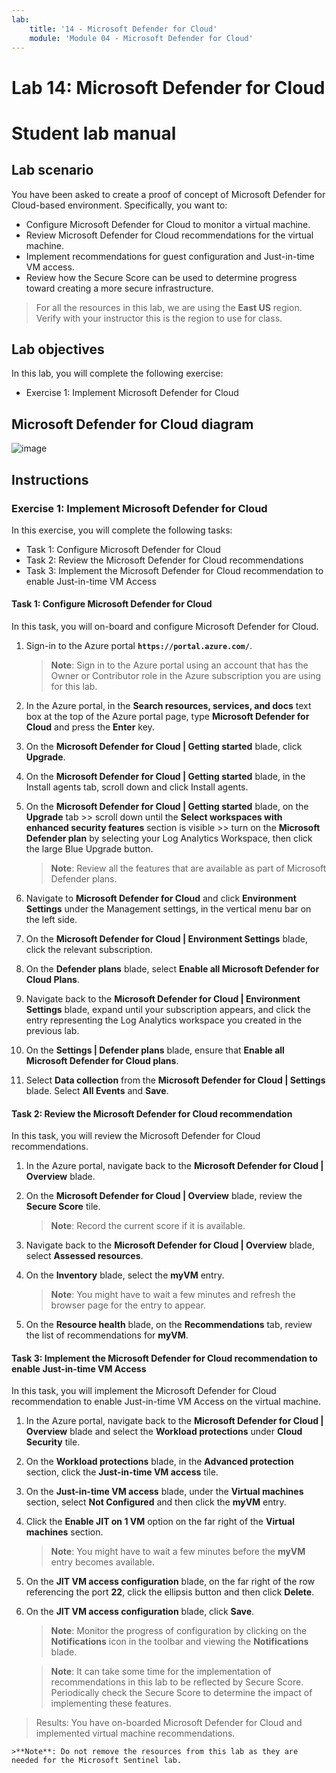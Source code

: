 ```yaml
---
lab:
    title: '14 - Microsoft Defender for Cloud'
    module: 'Module 04 - Microsoft Defender for Cloud'
---
```


# Lab 14: Microsoft Defender for Cloud
# Student lab manual

## Lab scenario

You have been asked to create a proof of concept of Microsoft Defender for Cloud-based environment. Specifically, you want to:

- Configure Microsoft Defender for Cloud to monitor a virtual machine.
- Review Microsoft Defender for Cloud recommendations for the virtual machine.
- Implement recommendations for guest configuration and Just-in-time VM access. 
- Review how the Secure Score can be used to determine progress toward creating a more secure infrastructure.

> For all the resources in this lab, we are using the **East US** region. Verify with your instructor this is the region to use for class. 

## Lab objectives

In this lab, you will complete the following exercise:

- Exercise 1: Implement Microsoft Defender for Cloud

## Microsoft Defender for Cloud diagram

![image](https://user-images.githubusercontent.com/91347931/157537800-94a64b6e-026c-41b2-970e-f8554ce1e0ab.png)

## Instructions

### Exercise 1: Implement Microsoft Defender for Cloud

In this exercise, you will complete the following tasks:

- Task 1: Configure Microsoft Defender for Cloud
- Task 2: Review the Microsoft Defender for Cloud recommendations
- Task 3: Implement the Microsoft Defender for Cloud recommendation to enable Just-in-time VM Access

#### Task 1: Configure Microsoft Defender for Cloud

In this task, you will on-board and configure Microsoft Defender for Cloud.

1. Sign-in to the Azure portal **`https://portal.azure.com/`**.

    >**Note**: Sign in to the Azure portal using an account that has the Owner or Contributor role in the Azure subscription you are using for this lab.

2. In the Azure portal, in the **Search resources, services, and docs** text box at the top of the Azure portal page, type **Microsoft Defender for Cloud** and press the **Enter** key.

3. On the **Microsoft Defender for Cloud \| Getting started** blade, click **Upgrade**.
     
4. On the **Microsoft Defender for Cloud \| Getting started** blade, in the Install agents tab, scroll down and click Install agents. 

5. On the **Microsoft Defender for Cloud \| Getting started** blade, on the **Upgrade** tab >> scroll down until the **Select workspaces with enhanced security features** section is visible >> turn on the **Microsoft Defender plan** by selecting your Log Analytics Workspace, then click the large Blue Upgrade button.  

    >**Note**: Review all the features that are available as part of Microsoft Defender plans. 

6. Navigate to **Microsoft Defender for Cloud** and click **Environment Settings** under the Management settings, in the vertical menu bar on the left side.

7. On the **Microsoft Defender for Cloud \| Environment Settings** blade, click the relevant subscription. 

8. On the **Defender plans** blade, select **Enable all Microsoft Defender for Cloud Plans**.

9. Navigate back to the **Microsoft Defender for Cloud \| Environment Settings** blade, expand until your subscription appears, and click the entry representing the Log Analytics workspace you created in the previous lab.

10. On the **Settings \| Defender plans** blade, ensure that **Enable all Microsoft Defender for Cloud plans**.

11. Select **Data collection** from the **Microsoft Defender for Cloud \| Settings** blade. Select **All Events** and **Save**.

#### Task 2: Review the Microsoft Defender for Cloud recommendation

In this task, you will review the Microsoft Defender for Cloud recommendations. 

1. In the Azure portal, navigate back to the **Microsoft Defender for Cloud \| Overview** blade. 

2. On the **Microsoft Defender for Cloud \| Overview** blade, review the **Secure Score** tile.

    >**Note**: Record the current score if it is available.

3. Navigate back to the **Microsoft Defender for Cloud \| Overview** blade, select **Assessed resources**.

4. On the **Inventory** blade, select the **myVM** entry.

    >**Note**: You might have to wait a few minutes and refresh the browser page for the entry to appear.
    
5. On the **Resource health** blade, on the **Recommendations** tab, review the list of recommendations for **myVM**.

#### Task 3: Implement the Microsoft Defender for Cloud recommendation to enable Just-in-time VM Access

In this task, you will implement the Microsoft Defender for Cloud recommendation to enable Just-in-time VM Access on the virtual machine. 

1. In the Azure portal, navigate back to the **Microsoft Defender for Cloud \| Overview** blade and select the **Workload protections** under **Cloud Security** tile.

2. On the **Workload protections** blade, in the **Advanced protection** section, click the **Just-in-time VM access** tile.

3. On the **Just-in-time VM access** blade, under the **Virtual machines** section, select **Not Configured** and then click the **myVM** entry.

4. Click the **Enable JIT on 1 VM** option on the far right of the **Virtual machines** section.

    >**Note**: You might have to wait a few minutes before the **myVM** entry becomes available.

5. On the **JIT VM access configuration** blade, on the far right of the row referencing the port **22**, click the ellipsis button and then click **Delete**.

6. On the **JIT VM access configuration** blade, click **Save**.

    >**Note**: Monitor the progress of configuration by clicking on the **Notifications** icon in the toolbar and viewing the **Notifications** blade. 

    >**Note**: It can take some time for the implementation of recommendations in this lab to be reflected by Secure Score. Periodically check the Secure Score to determine the impact of implementing these features. 

> Results: You have on-boarded Microsoft Defender for Cloud and implemented virtual machine recommendations. 

    >**Note**: Do not remove the resources from this lab as they are needed for the Microsoft Sentinel lab.
